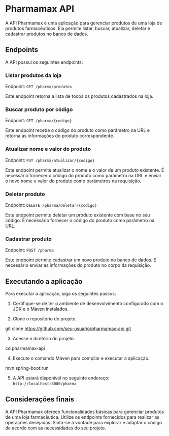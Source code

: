 # Pharmamax API

A API Pharmamax é uma aplicação para gerenciar produtos de uma loja de produtos farmacêuticos. Ela permite listar, buscar, atualizar, deletar e cadastrar produtos no banco de dados.

## Endpoints

A API possui os seguintes endpoints:

### Listar produtos da loja

Endpoint: `GET /pharma/produtos`

Este endpoint retorna a lista de todos os produtos cadastrados na loja.

### Buscar produto por código

Endpoint: `GET /pharma/{codigo}`

Este endpoint recebe o código do produto como parâmetro na URL e retorna as informações do produto correspondente.

### Atualizar nome e valor do produto

Endpoint: `PUT /pharma/atualizar/{codigo}`

Este endpoint permite atualizar o nome e o valor de um produto existente. É necessário fornecer o código do produto como parâmetro na URL e enviar o novo nome e valor do produto como parâmetros na requisição.

### Deletar produto

Endpoint: `DELETE /pharma/deletar/{codigo}`

Este endpoint permite deletar um produto existente com base no seu código. É necessário fornecer o código do produto como parâmetro na URL.

### Cadastrar produto

Endpoint: `POST /pharma`

Este endpoint permite cadastrar um novo produto no banco de dados. É necessário enviar as informações do produto no corpo da requisição.

## Executando a aplicação

Para executar a aplicação, siga os seguintes passos:

1. Certifique-se de ter o ambiente de desenvolvimento configurado com o JDK e o Maven instalados.

2. Clone o repositório do projeto.

git clone https://github.com/seu-usuario/pharmamax-api.git

3. Acesse o diretório do projeto.

cd pharmamax-api

4. Execute o comando Maven para compilar e executar a aplicação.

mvn spring-boot:run

5. A API estará disponível no seguinte endereço: `http://localhost:8080/pharma`

## Considerações finais

A API Pharmamax oferece funcionalidades básicas para gerenciar produtos de uma loja farmacêutica. Utilize os endpoints fornecidos para realizar as operações desejadas. Sinta-se à vontade para explorar e adaptar o código de acordo com as necessidades do seu projeto.



